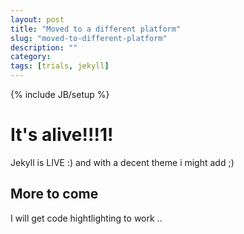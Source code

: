 ```yaml
---
layout: post
title: "Moved to a different platform"
slug: "moved-to-different-platform"
description: ""
category: 
tags: [trials, jekyll]
---
```

{% include JB/setup %}
# It's alive!!!1!
Jekyll is LIVE :) and with a decent theme i might add ;)

## More to come
I will get code hightlighting to work ..
